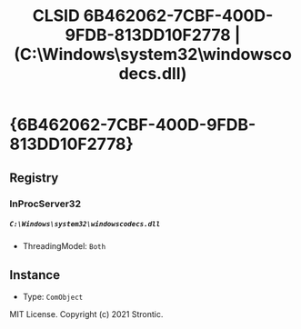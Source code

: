 ﻿---
title: "CLSID 6B462062-7CBF-400D-9FDB-813DD10F2778 | (C:\\Windows\\system32\\windowscodecs.dll)"
excerpt: What is COM-Object CLSID 6B462062-7CBF-400D-9FDB-813DD10F2778?
---

# {6B462062-7CBF-400D-9FDB-813DD10F2778}


## Registry


### InProcServer32

##### `C:\Windows\system32\windowscodecs.dll`
* ThreadingModel: `Both`

## Instance

* Type: `ComObject`

MIT License. Copyright (c) 2021 Strontic.


